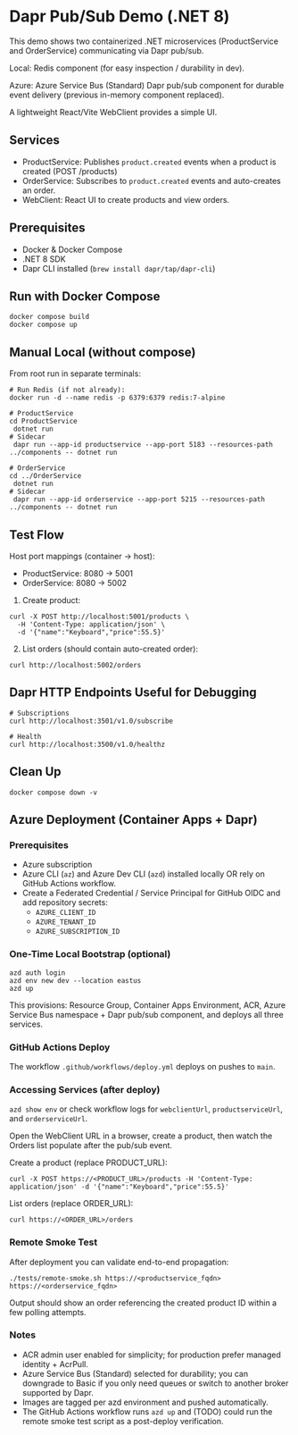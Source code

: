 # Dapr Pub/Sub Demo (.NET 8)

This demo shows two containerized .NET microservices (ProductService and OrderService) communicating via Dapr pub/sub.

Local: Redis component (for easy inspection / durability in dev).

Azure: Azure Service Bus (Standard) Dapr pub/sub component for durable event delivery (previous in-memory component replaced).

A lightweight React/Vite WebClient provides a simple UI.

## Services
- ProductService: Publishes `product.created` events when a product is created (POST /products)
- OrderService: Subscribes to `product.created` events and auto-creates an order.
- WebClient: React UI to create products and view orders.

## Prerequisites
- Docker & Docker Compose
- .NET 8 SDK
- Dapr CLI installed (`brew install dapr/tap/dapr-cli`)

## Run with Docker Compose

```
docker compose build
docker compose up
```

## Manual Local (without compose)
From root run in separate terminals:

```
# Run Redis (if not already):
docker run -d --name redis -p 6379:6379 redis:7-alpine

# ProductService
cd ProductService
 dotnet run
# Sidecar
 dapr run --app-id productservice --app-port 5183 --resources-path ../components -- dotnet run

# OrderService
cd ../OrderService
 dotnet run
# Sidecar
 dapr run --app-id orderservice --app-port 5215 --resources-path ../components -- dotnet run
```

## Test Flow
Host port mappings (container -> host):
- ProductService: 8080 -> 5001
- OrderService: 8080 -> 5002

1. Create product:
```
curl -X POST http://localhost:5001/products \
  -H 'Content-Type: application/json' \
  -d '{"name":"Keyboard","price":55.5}'
```
2. List orders (should contain auto-created order):
```
curl http://localhost:5002/orders
```

## Dapr HTTP Endpoints Useful for Debugging
```
# Subscriptions
curl http://localhost:3501/v1.0/subscribe

# Health
curl http://localhost:3500/v1.0/healthz
```

## Clean Up
```
docker compose down -v
```

## Azure Deployment (Container Apps + Dapr)

### Prerequisites
- Azure subscription
- Azure CLI (`az`) and Azure Dev CLI (`azd`) installed locally OR rely on GitHub Actions workflow.
- Create a Federated Credential / Service Principal for GitHub OIDC and add repository secrets:
  - `AZURE_CLIENT_ID`
  - `AZURE_TENANT_ID`
  - `AZURE_SUBSCRIPTION_ID`

### One-Time Local Bootstrap (optional)
```
azd auth login
azd env new dev --location eastus
azd up
```
This provisions: Resource Group, Container Apps Environment, ACR, Azure Service Bus namespace + Dapr pub/sub component, and deploys all three services.

### GitHub Actions Deploy
The workflow `.github/workflows/deploy.yml` deploys on pushes to `main`.

### Accessing Services (after deploy)
`azd show env` or check workflow logs for `webclientUrl`, `productserviceUrl`, and `orderserviceUrl`.

Open the WebClient URL in a browser, create a product, then watch the Orders list populate after the pub/sub event.

Create a product (replace PRODUCT_URL):
```
curl -X POST https://<PRODUCT_URL>/products -H 'Content-Type: application/json' -d '{"name":"Keyboard","price":55.5}'
```
List orders (replace ORDER_URL):
```
curl https://<ORDER_URL>/orders
```

### Remote Smoke Test
After deployment you can validate end-to-end propagation:

```
./tests/remote-smoke.sh https://<productservice_fqdn> https://<orderservice_fqdn>
```

Output should show an order referencing the created product ID within a few polling attempts.

### Notes
- ACR admin user enabled for simplicity; for production prefer managed identity + AcrPull.
- Azure Service Bus (Standard) selected for durability; you can downgrade to Basic if you only need queues or switch to another broker supported by Dapr.
- Images are tagged per azd environment and pushed automatically.
- The GitHub Actions workflow runs `azd up` and (TODO) could run the remote smoke test script as a post-deploy verification.

